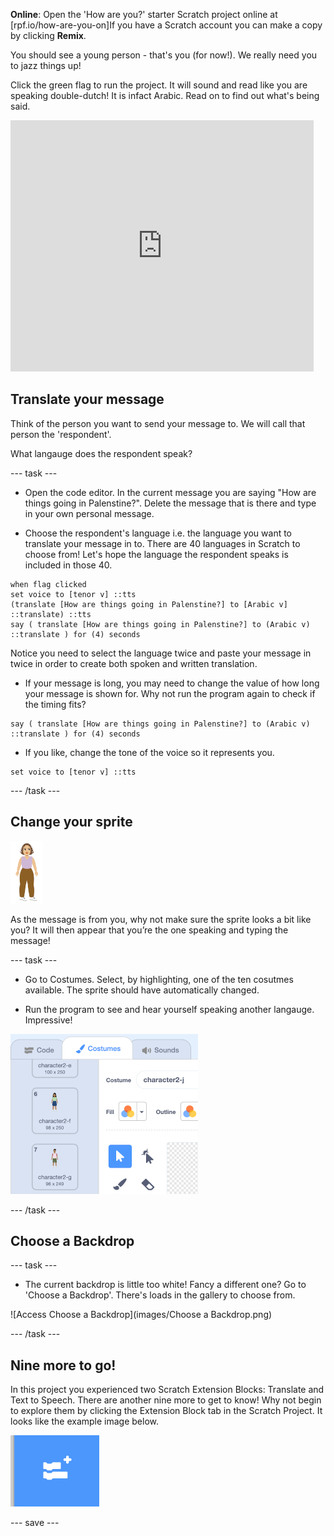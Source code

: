 **Online**: Open the 'How are you?' starter Scratch project online at [rpf.io/how-are-you-on]If you have a Scratch account you can make a copy by clicking **Remix**.

You should see a young person - that's you (for now!). We really need you to jazz things up! 

Click the green flag to run the project. It will sound and read like you are speaking double-dutch! It is infact Arabic. Read on to find out what's being said.

<div>
<iframe src="https://scratch.mit.edu/projects/395701995/embed" allowtransparency="true" width="485" height="402" frameborder="0" scrolling="no" allowfullscreen></iframe>
</div>

## Translate your message

Think of the person you want to send your message to. We will call that person the 'respondent'. 

What langauge does the respondent speak?

--- task ---

+ Open the code editor. In the current message you are saying "How are things going in Palenstine?". Delete the message that is there and type in your own personal message.

+ Choose the respondent's language i.e. the language you want to translate your message in to. There are 40 languages in Scratch to choose from! Let's hope the language the respondent speaks is included in those 40.
```blocks3
when flag clicked
set voice to [tenor v] ::tts
(translate [How are things going in Palenstine?] to [Arabic v] ::translate) ::tts
say ( translate [How are things going in Palenstine?] to (Arabic v) ::translate ) for (4) seconds
```
Notice you need to select the language twice and paste your message in twice in order to create both spoken and written translation.

+ If your message is long, you may need to change the value of how long your message is shown for. Why not run the program again to check if the timing fits?
```blocks3
say ( translate [How are things going in Palenstine?] to (Arabic v) ::translate ) for (4) seconds
```
+ If you like, change the tone of the voice so it  represents you.
```blocks3
set voice to [tenor v] ::tts
```
--- /task ---

## Change your sprite

![Access You](images/you.png)

As the message is from you, why not make sure the sprite looks a bit like you? It will then appear that you’re the one speaking and typing the message!

--- task ---
+ Go to Costumes. Select, by highlighting, one of the ten cosutmes available. The sprite should have automatically changed.

+ Run the program to see and hear yourself speaking another langauge. Impressive!

![Access Costumes](images/Costumes.png)

--- /task ---
## Choose a Backdrop
--- task ---

+ The current backdrop is little too white! Fancy a different one? Go to 'Choose a Backdrop'. There's loads in the gallery to choose from.

![Access Choose a Backdrop](images/Choose a Backdrop.png)

--- /task ---

## Nine more to go!

In this project you experienced two Scratch Extension Blocks: Translate and Text to Speech. There are another nine more to get to know! Why not begin to explore them by clicking the Extension Block tab in the Scratch Project. It looks like the example image below.

![Extension Blocks tab](images/extension-blocks.png)

--- save ---
